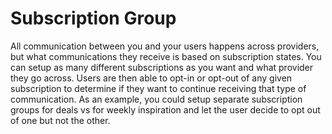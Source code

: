 # Subscription Group
All communication between you and your users happens across providers, but what communications they receive is based on subscription states. You can setup as many different subscriptions as you want and what provider they go across. Users are then able to opt-in or opt-out of any given subscription to determine if they want to continue receiving that type of communication. As an example, you could setup separate subscription groups for deals vs for weekly inspiration and let the user decide to opt out of one but not the other.
